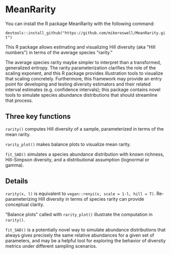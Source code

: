 # MeanRarity
You can install the R package MeanRarity with the following command:

`devtools::install_github("https://github.com/mikeroswell/MeanRarity.git")`

This R package allows estimating and visualizing Hill diversity (aka "Hill
numbers") in terms of the average species "rarity."

The average species rarity maybe simpler to interpret than a transformed,
generalized entropy. The rarity parameterization clarifies the role of the
scaling exponent, and this R package provides illustration tools to visualize
that scaling concretely. Furthermore, this framework may provide an entry point
for developing and testing diversity estimators and their related interval
estimates (e.g. confidence intervals); this package contains novel tools to
simulate species abundance distributions that should streamline that process.

## Three key functions
`rarity()` computes Hill diversity of a sample, parameterized in terms of the
mean rarity. 

`rarity_plot()` makes balance plots to visualize mean rarity.

`fit_SAD()` simulates a species abundance distribution with known richness,
Hill-Simpson diversity, and a distributional assumption (lognormal or gamma).

## Details
`rarity(x, l)` is equivalent to `vegan::renyi(x, scale = 1-l, hill = T)`. 
Re-parameterizing Hill diversity in terms of species rarity can provide 
conceptual clarity.

"Balance plots" called with `rarity_plot()` illustrate the computation in 
`rarity()`. 

`fit_SAD()` is a potentially novel way to simulate abundance distributions that
always gives precisely the same relative abundances for a given set of
parameters, and may be a helpful tool for exploring the behavior of diversity
metrics under different sampling scenarios.
